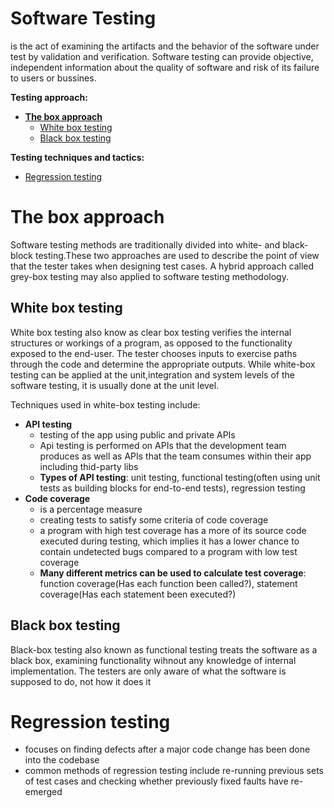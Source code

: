 # Software Testing
is the act of examining the artifacts and the behavior of the software under test by validation and verification. Software testing can provide objective,
independent information about the quality of software and risk of its failure to users or bussines.

**Testing approach:**
- [**The box approach**](#the-box-approach)
  - [White box testing](#white-box-testing)
  - [Black box testing](#black-box-testing)
  
**Testing techniques and tactics:**
  - [Regression testing](#regression-testing)

# **The box approach**
Software testing methods are traditionally divided into white- and black-block testing.These two approaches are used to describe the point of view that 
the tester takes when designing test cases. A hybrid approach called grey-box testing may also applied to software testing methodology.

## White box testing
White box testing also know as clear box testing verifies the internal structures or workings of a program, as opposed to the functionality exposed
to the end-user. The tester chooses inputs to exercise paths through the code and determine the appropriate outputs.
While white-box testing can be applied at the unit,integration and system levels of the software testing, it is usually done at the unit level.

Techniques used in white-box testing include:
- **API testing** 
  - testing of the app using public and private APIs
  - Api testing is performed on APIs that the development team produces as well as APIs that the team consumes within their app including
  thid-party libs
  - **Types of API testing**: unit testing, functional testing(often using unit tests as building blocks for end-to-end tests), regression testing
- **Code coverage** 
  - is a percentage measure
  - creating tests to satisfy some criteria of code coverage
  - a program with high test coverage has a more of its source code executed during testing, which implies it has a lower chance to contain undetected 
  bugs compared to a program with low test coverage
  - **Many different metrics can be used to calculate test coverage**: function coverage(Has each function been called?), 
  statement coverage(Has each statement been executed?)
  
## Black box testing
Black-box testing also known as functional testing treats the software as a black box, examining functionality wihnout any knowledge of internal implementation.
The testers are only aware of what the software is supposed to do, not how it does it

# Regression testing 
- focuses on finding defects after a major code change has been done into the codebase
- common methods of regression testing include re-running previous sets of test cases and checking whether previously  fixed faults have re-emerged

  
  
